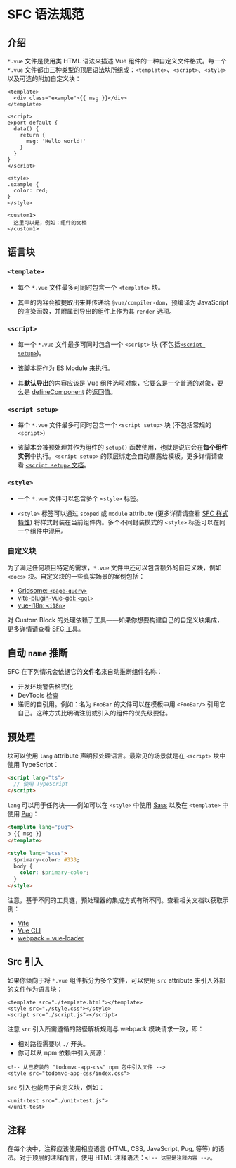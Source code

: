 # SFC 语法规范

## 介绍

`*.vue` 文件是使用类 HTML 语法来描述 Vue 组件的一种自定义文件格式。每一个 `*.vue` 文件都由三种类型的顶层语法块所组成：`<template>`、`<script>`、`<style>` 以及可选的附加自定义块：

```vue
<template>
  <div class="example">{{ msg }}</div>
</template>

<script>
export default {
  data() {
    return {
      msg: 'Hello world!'
    }
  }
}
</script>

<style>
.example {
  color: red;
}
</style>

<custom1>
  这里可以是，例如：组件的文档
</custom1>
```

## 语言块

### `<template>`

- 每个 `*.vue` 文件最多可同时包含一个 `<template>` 块。

- 其中的内容会被提取出来并传递给 `@vue/compiler-dom`，预编译为 JavaScript 的渲染函数，并附属到导出的组件上作为其 `render` 选项。

### `<script>`

- 每一个 `*.vue` 文件最多可同时包含一个 `<script>` 块 (不包括[`<script setup>`](/api/sfc-script-setup.html))。

- 该脚本将作为 ES Module 来执行。

- 其**默认导出**的内容应该是 Vue 组件选项对象，它要么是一个普通的对象，要么是 [defineComponent](/api/global-api.html#definecomponent) 的返回值。

### `<script setup>`

- 每个 `*.vue` 文件最多可同时包含一个 `<script setup>` 块 (不包括常规的 `<script>`)

- 该脚本会被预处理并作为组件的 `setup()` 函数使用，也就是说它会在**每个组件实例**中执行。`<script setup>` 的顶层绑定会自动暴露给模板。更多详情请查看 [`<script setup>` 文档](/api/sfc-script-setup)。

### `<style>`

- 一个 `*.vue` 文件可以包含多个 `<style>` 标签。

- `<style>` 标签可以通过 `scoped` 或 `module` attribute (更多详情请查看 [SFC 样式特性](/api/sfc-style)) 将样式封装在当前组件内。多个不同封装模式的 `<style>` 标签可以在同一个组件中混用。

### 自定义块

为了满足任何项目特定的需求，`*.vue` 文件中还可以包含额外的自定义块，例如 `<docs>` 块。自定义块的一些真实场景的案例包括：

- [Gridsome: `<page-query>`](https://gridsome.org/docs/querying-data/)
- [vite-plugin-vue-gql: `<gql>`](https://github.com/wheatjs/vite-plugin-vue-gql)
- [vue-i18n: `<i18n>`](https://github.com/intlify/bundle-tools/tree/main/packages/vite-plugin-vue-i18n#i18n-custom-block)

对 Custom Block 的处理依赖于工具——如果你想要构建自己的自定义块集成，更多详情请查看 [SFC 工具](/api/sfc-tooling.html#custom-blocks-integration)。

## 自动 `name` 推断

SFC 在下列情况会依据它的**文件名**来自动推断组件名称：

- 开发环境警告格式化
- DevTools 检查
- 递归的自引用。例如：名为 `FooBar` 的文件可以在模板中用 `<FooBar/>` 引用它自己。这种方式比明确注册或引入的组件的优先级要低。

## 预处理

块可以使用 `lang` attribute 声明预处理语言。最常见的场景就是在 `<script>` 块中使用 TypeScript：

```html
<script lang="ts">
  // 使用 TypeScript
</script>
```

`lang` 可以用于任何块——例如可以在 `<style>` 中使用 [Sass](https://sass-lang.com/) 以及在 `<template>` 中使用 [Pug](https://pugjs.org/api/getting-started.html)：

```html
<template lang="pug">
p {{ msg }}
</template>

<style lang="scss">
  $primary-color: #333;
  body {
    color: $primary-color;
  }
</style>
```

注意，基于不同的工具链，预处理器的集成方式有所不同。查看相关文档以获取示例：

- [Vite](https://vitejs.dev/guide/features.html#css-pre-processors)
- [Vue CLI](https://cli.vuejs.org/guide/css.html#pre-processors)
- [webpack + vue-loader](https://vue-loader.vuejs.org/guide/pre-processors.html#using-pre-processors)

## Src 引入

如果你倾向于将 `*.vue` 组件拆分为多个文件，可以使用 `src` attribute 来引入外部的文件作为语言块：

```vue
<template src="./template.html"></template>
<style src="./style.css"></style>
<script src="./script.js"></script>
```

注意 `src` 引入所需遵循的路径解析规则与 webpack 模块请求一致，即：

- 相对路径需要以 `./` 开头。
- 你可以从 npm 依赖中引入资源：

```vue
<!-- 从已安装的 "todomvc-app-css" npm 包中引入文件 -->
<style src="todomvc-app-css/index.css">
```

`src` 引入也能用于自定义块，例如：

```vue
<unit-test src="./unit-test.js">
</unit-test>
```

## 注释

在每个块中，注释应该使用相应语言 (HTML, CSS, JavaScript, Pug, 等等) 的语法。对于顶层的注释而言，使用 HTML 注释语法：`<!-- 这里是注释内容 -->`。
